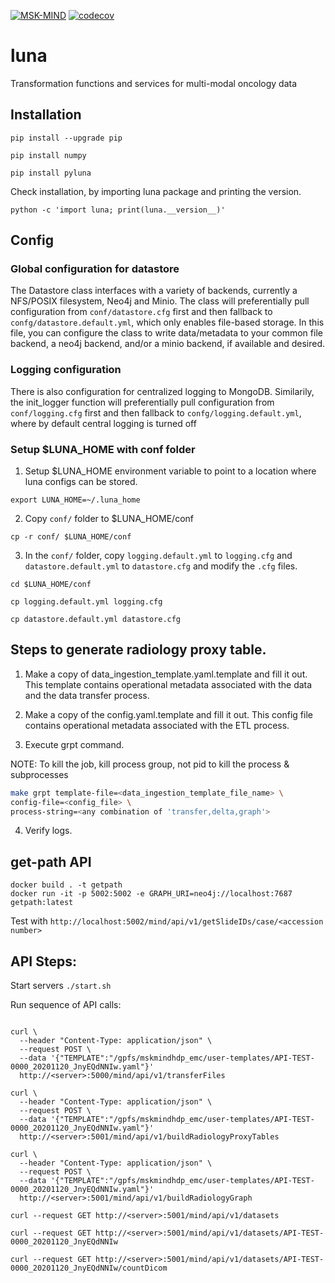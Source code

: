 [![MSK-MIND](https://circleci.com/gh/msk-mind/luna.svg?style=shield)](https://circleci.com/gh/msk-mind/luna) [![codecov](https://codecov.io/gh/msk-mind/luna/branch/master/graph/badge.svg)](https://app.codecov.io/gh/msk-mind/luna)

# luna
Transformation functions and services for multi-modal oncology data

## Installation
`pip install --upgrade pip`

`pip install numpy`

`pip install pyluna`

Check installation, by importing luna package and printing the version.

`python -c 'import luna; print(luna.__version__)'`


## Config

### Global configuration for datastore
The Datastore class interfaces with a variety of backends, currently a NFS/POSIX filesystem, Neo4j and Minio. The class will preferentially pull configuration from `conf/datastore.cfg` first and then fallback to `confg/datastore.default.yml`, which only enables file-based storage.
In this file, you can configure the class to write data/metadata to your common file backend, a neo4j backend, and/or a minio backend, if available and desired. 

### Logging configuration
There is also configuration for centralized logging to MongoDB. Similarily, the init_logger function will preferentially pull configuration from `conf/logging.cfg` first and then fallback to `confg/logging.default.yml`, where by default central logging is turned off

### Setup $LUNA_HOME with conf folder

1. Setup $LUNA_HOME environment variable to point to a location where luna configs can be stored.

``export LUNA_HOME=~/.luna_home``

2. Copy `conf/` folder to $LUNA_HOME/conf

``cp -r conf/ $LUNA_HOME/conf``

3. In the `conf/` folder, copy `logging.default.yml` to `logging.cfg` and `datastore.default.yml` to `datastore.cfg` and modify the `.cfg` files.

``cd $LUNA_HOME/conf``

``cp logging.default.yml logging.cfg``

``cp datastore.default.yml datastore.cfg``


## Steps to generate radiology proxy table.
1. Make a copy of data_ingestion_template.yaml.template and fill it out. This template contains operational metadata associated with the data and the data transfer process. 

2. Make a copy of the config.yaml.template and fill it out. This config file contains operational metadata associated with the ETL process.

3. Execute grpt command. 

NOTE: To kill the job, kill process group, not pid to kill the process & subprocesses

```bash
make grpt template-file=<data_ingestion_template_file_name> \
config-file=<config_file> \
process-string=<any combination of 'transfer,delta,graph'>
```   

4. Verify logs.


## get-path API
```
docker build . -t getpath
docker run -it -p 5002:5002 -e GRAPH_URI=neo4j://localhost:7687 getpath:latest
```
Test with `http://localhost:5002/mind/api/v1/getSlideIDs/case/<accession number>`


## API Steps:

Start servers `./start.sh`

Run sequence of API calls:

```

curl \
  --header "Content-Type: application/json" \
  --request POST \
  --data '{"TEMPLATE":"/gpfs/mskmindhdp_emc/user-templates/API-TEST-0000_20201120_JnyEQdNNIw.yaml"}' 
  http://<server>:5000/mind/api/v1/transferFiles

curl \
  --header "Content-Type: application/json" \
  --request POST \
  --data '{"TEMPLATE":"/gpfs/mskmindhdp_emc/user-templates/API-TEST-0000_20201120_JnyEQdNNIw.yaml"}' 
  http://<server>:5001/mind/api/v1/buildRadiologyProxyTables

curl \
  --header "Content-Type: application/json" \
  --request POST \
  --data '{"TEMPLATE":"/gpfs/mskmindhdp_emc/user-templates/API-TEST-0000_20201120_JnyEQdNNIw.yaml"}' 
  http://<server>:5001/mind/api/v1/buildRadiologyGraph

curl --request GET http://<server>:5001/mind/api/v1/datasets

curl --request GET http://<server>:5001/mind/api/v1/datasets/API-TEST-0000_20201120_JnyEQdNNIw

curl --request GET http://<server>:5001/mind/api/v1/datasets/API-TEST-0000_20201120_JnyEQdNNIw/countDicom
```
